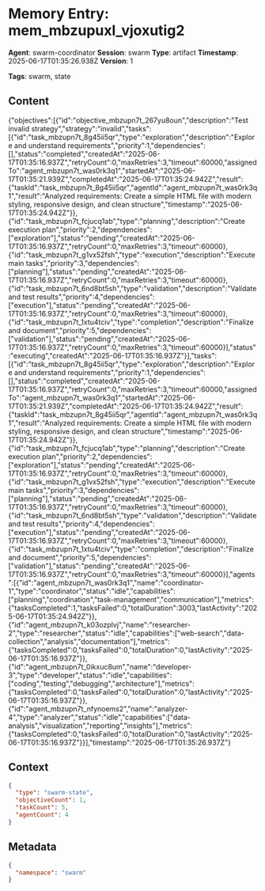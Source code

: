 # Memory Entry: mem_mbzupuxl_vjoxutig2

**Agent**: swarm-coordinator
**Session**: swarm
**Type**: artifact
**Timestamp**: 2025-06-17T01:35:26.938Z
**Version**: 1

**Tags**: swarm, state

## Content

{"objectives":[{"id":"objective_mbzupn7t_267yu8oun","description":"Test invalid strategy","strategy":"invalid","tasks":[{"id":"task_mbzupn7t_8g45ii5qr","type":"exploration","description":"Explore and understand requirements","priority":1,"dependencies":[],"status":"completed","createdAt":"2025-06-17T01:35:16.937Z","retryCount":0,"maxRetries":3,"timeout":60000,"assignedTo":"agent_mbzupn7t_was0rk3q1","startedAt":"2025-06-17T01:35:21.939Z","completedAt":"2025-06-17T01:35:24.942Z","result":{"taskId":"task_mbzupn7t_8g45ii5qr","agentId":"agent_mbzupn7t_was0rk3q1","result":"Analyzed requirements: Create a simple HTML file with modern styling, responsive design, and clean structure","timestamp":"2025-06-17T01:35:24.942Z"}},{"id":"task_mbzupn7t_fcjucq1ab","type":"planning","description":"Create execution plan","priority":2,"dependencies":["exploration"],"status":"pending","createdAt":"2025-06-17T01:35:16.937Z","retryCount":0,"maxRetries":3,"timeout":60000},{"id":"task_mbzupn7t_g1vx52fsh","type":"execution","description":"Execute main tasks","priority":3,"dependencies":["planning"],"status":"pending","createdAt":"2025-06-17T01:35:16.937Z","retryCount":0,"maxRetries":3,"timeout":60000},{"id":"task_mbzupn7t_6nd8bt5sh","type":"validation","description":"Validate and test results","priority":4,"dependencies":["execution"],"status":"pending","createdAt":"2025-06-17T01:35:16.937Z","retryCount":0,"maxRetries":3,"timeout":60000},{"id":"task_mbzupn7t_1xtu4tciv","type":"completion","description":"Finalize and document","priority":5,"dependencies":["validation"],"status":"pending","createdAt":"2025-06-17T01:35:16.937Z","retryCount":0,"maxRetries":3,"timeout":60000}],"status":"executing","createdAt":"2025-06-17T01:35:16.937Z"}],"tasks":[{"id":"task_mbzupn7t_8g45ii5qr","type":"exploration","description":"Explore and understand requirements","priority":1,"dependencies":[],"status":"completed","createdAt":"2025-06-17T01:35:16.937Z","retryCount":0,"maxRetries":3,"timeout":60000,"assignedTo":"agent_mbzupn7t_was0rk3q1","startedAt":"2025-06-17T01:35:21.939Z","completedAt":"2025-06-17T01:35:24.942Z","result":{"taskId":"task_mbzupn7t_8g45ii5qr","agentId":"agent_mbzupn7t_was0rk3q1","result":"Analyzed requirements: Create a simple HTML file with modern styling, responsive design, and clean structure","timestamp":"2025-06-17T01:35:24.942Z"}},{"id":"task_mbzupn7t_fcjucq1ab","type":"planning","description":"Create execution plan","priority":2,"dependencies":["exploration"],"status":"pending","createdAt":"2025-06-17T01:35:16.937Z","retryCount":0,"maxRetries":3,"timeout":60000},{"id":"task_mbzupn7t_g1vx52fsh","type":"execution","description":"Execute main tasks","priority":3,"dependencies":["planning"],"status":"pending","createdAt":"2025-06-17T01:35:16.937Z","retryCount":0,"maxRetries":3,"timeout":60000},{"id":"task_mbzupn7t_6nd8bt5sh","type":"validation","description":"Validate and test results","priority":4,"dependencies":["execution"],"status":"pending","createdAt":"2025-06-17T01:35:16.937Z","retryCount":0,"maxRetries":3,"timeout":60000},{"id":"task_mbzupn7t_1xtu4tciv","type":"completion","description":"Finalize and document","priority":5,"dependencies":["validation"],"status":"pending","createdAt":"2025-06-17T01:35:16.937Z","retryCount":0,"maxRetries":3,"timeout":60000}],"agents":[{"id":"agent_mbzupn7t_was0rk3q1","name":"coordinator-1","type":"coordinator","status":"idle","capabilities":["planning","coordination","task-management","communication"],"metrics":{"tasksCompleted":1,"tasksFailed":0,"totalDuration":3003,"lastActivity":"2025-06-17T01:35:24.942Z"}},{"id":"agent_mbzupn7t_k03ozplvj","name":"researcher-2","type":"researcher","status":"idle","capabilities":["web-search","data-collection","analysis","documentation"],"metrics":{"tasksCompleted":0,"tasksFailed":0,"totalDuration":0,"lastActivity":"2025-06-17T01:35:16.937Z"}},{"id":"agent_mbzupn7t_0ikxuc8um","name":"developer-3","type":"developer","status":"idle","capabilities":["coding","testing","debugging","architecture"],"metrics":{"tasksCompleted":0,"tasksFailed":0,"totalDuration":0,"lastActivity":"2025-06-17T01:35:16.937Z"}},{"id":"agent_mbzupn7t_nfynoems2","name":"analyzer-4","type":"analyzer","status":"idle","capabilities":["data-analysis","visualization","reporting","insights"],"metrics":{"tasksCompleted":0,"tasksFailed":0,"totalDuration":0,"lastActivity":"2025-06-17T01:35:16.937Z"}}],"timestamp":"2025-06-17T01:35:26.937Z"}

## Context

```json
{
  "type": "swarm-state",
  "objectiveCount": 1,
  "taskCount": 5,
  "agentCount": 4
}
```

## Metadata

```json
{
  "namespace": "swarm"
}
```
